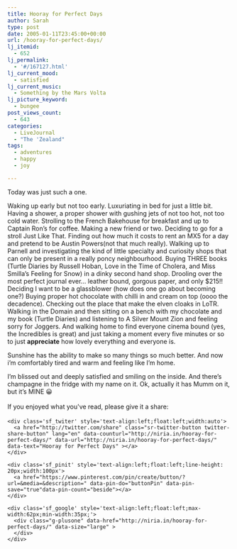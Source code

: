 ```yaml
---
title: Hooray for Perfect Days
author: Sarah
type: post
date: 2005-01-11T23:45:00+00:00
url: /hooray-for-perfect-days/
lj_itemid:
  - 652
lj_permalink:
  - '#/167127.html'
lj_current_mood:
  - satisfied
lj_current_music:
  - Something by the Mars Volta
lj_picture_keyword:
  - bungee
post_views_count:
  - 643
categories:
  - LiveJournal
  - "The 'Zealand"
tags:
  - adventures
  - happy
  - joy

---
```

<div id="fb-root">
</div>

Today was just such a one.

Waking up early but not too early. Luxuriating in bed for just a little bit. Having a shower, a proper shower with gushing jets of not too hot, not too cold water. Strolling to the French Bakehouse for breakfast and up to Captain Ron&#8217;s for coffee. Making a new friend or two. Deciding to go for a stroll Just Like That. Finding out how much it costs to rent an MX5 for a day and pretend to be Austin Powers(not that much really). Walking up to Parnell and investigating the kind of little specialty and curiosity shops that can only be present in a really poncy neighbourhood. Buying THREE books (Turtle Diaries by Russell Hoban, Love in the Time of Cholera, and Miss Smilla&#8217;s Feeling for Snow) in a dinky second hand shop. Drooling over the most perfect journal ever&#8230; leather bound, gorgous paper, and only $215!! Deciding I want to be a glassblower (how does one go about becoming one?) Buying proper hot chocolate with chilli in and cream on top (oooo the decadence). Checking out the place that make the elven cloaks in LoTR. Walking in the Domain and then sitting on a bench with my chocolate and my book (Turtle Diaries) and listening to A Silver Mount Zion and feeling sorry for Joggers. And walking home to find everyone cinema bound (yes, the Incredibles is great) and just taking a moment every five minutes or so to just **appreciate** how lovely everything and everyone is.

Sunshine has the ability to make so many things so much better. And now i&#8217;m comfortably tired and warm and feeling like I&#8217;m home.

I&#8217;m blissed out and deeply satisfied and smiling on the inside. And there&#8217;s champagne in the fridge with my name on it. Ok, actually it has Mumm on it, but it&#8217;s MINE 😀

<div class='sfsi_Sicons' style='width: 100%; display: inline-block; vertical-align: middle; text-align:left'>
  <div style='margin:0px 8px 0px 0px; line-height: 24px'>
    <span>If you enjoyed what you've read, please give it a share:</span>
  </div>
  
  <div class='sfsi_socialwpr'>
    <div class='sf_fb' style='text-align:left;width:125px'>
      <div class="fb-like" href="http://niria.in/hooray-for-perfect-days/" width="180" send="false" showfaces="false"  action="like" data-share="true"data-layout="button_count" >
      </div>
    </div>
    
    <div class='sf_twiter' style='text-align:left;float:left;width:auto'>
      <a href="http://twitter.com/share" class="sr-twitter-button twitter-share-button" lang="en" data-counturl="http://niria.in/hooray-for-perfect-days/" data-url="http://niria.in/hooray-for-perfect-days/" data-text="Hooray for Perfect Days" ></a>
    </div>
    
    <div class='sf_pinit' style='text-align:left;float:left;line-height: 20px;width:100px'>
      <a href="https://www.pinterest.com/pin/create/button/?url=&media=&description=" data-pin-do="buttonPin" data-pin-save="true"data-pin-count="beside"></a>
    </div>
    
    <div class='sf_google' style='text-align:left;float:left;max-width:62px;min-width:35px;'>
      <div class="g-plusone" data-href="http://niria.in/hooray-for-perfect-days/" data-size="large" >
      </div>
    </div>
  </div>
</div>